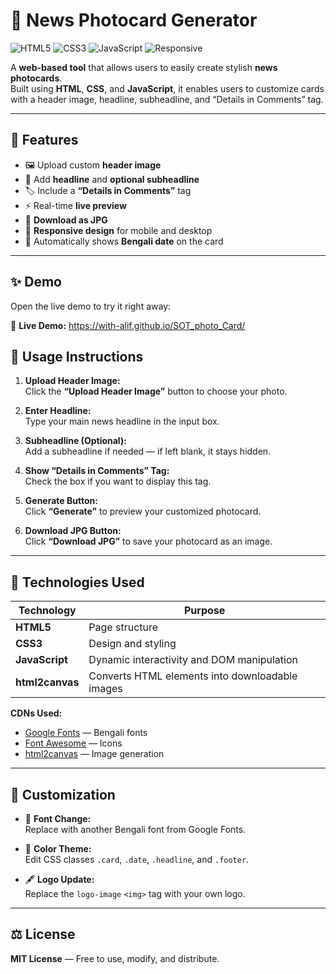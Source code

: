 # 📰 News Photocard Generator  

![HTML5](https://img.shields.io/badge/HTML5-orange?style=for-the-badge&logo=html5)  ![CSS3](https://img.shields.io/badge/CSS3-blue?style=for-the-badge&logo=css3)  ![JavaScript](https://img.shields.io/badge/JavaScript-yellow?style=for-the-badge&logo=javascript)  ![Responsive](https://img.shields.io/badge/Responsive-Design-success?style=for-the-badge&logo=responsive)    

A **web-based tool** that allows users to easily create stylish **news photocards**.  
Built using **HTML**, **CSS**, and **JavaScript**, it enables users to customize cards with a header image, headline, subheadline, and “Details in Comments” tag.  

---

## 🌟 Features  

- 🖼️ Upload custom **header image**  
- 📰 Add **headline** and **optional subheadline**  
- 🏷️ Include a **“Details in Comments”** tag  
- ⚡ Real-time **live preview**  
- 💾 **Download as JPG**  
- 📱 **Responsive design** for mobile and desktop  
- 📅 Automatically shows **Bengali date** on the card  

---
## ✨ Demo

Open the live demo to try it right away:

 

🔗 **Live Demo:** https://with-alif.github.io/SOT_photo_Card/

 
 

## 🧭 Usage Instructions  

1. **Upload Header Image:**  
   Click the **“Upload Header Image”** button to choose your photo.  

2. **Enter Headline:**  
   Type your main news headline in the input box.  

3. **Subheadline (Optional):**  
   Add a subheadline if needed — if left blank, it stays hidden.  

4. **Show “Details in Comments” Tag:**  
   Check the box if you want to display this tag.  

5. **Generate Button:**  
   Click **“Generate”** to preview your customized photocard.  

6. **Download JPG Button:**  
   Click **“Download JPG”** to save your photocard as an image.  

---

## 🧩 Technologies Used  

| Technology | Purpose |
|-------------|----------|
| **HTML5** | Page structure |
| **CSS3** | Design and styling |
| **JavaScript** | Dynamic interactivity and DOM manipulation |
| **html2canvas** | Converts HTML elements into downloadable images |

**CDNs Used:**  
- [Google Fonts](https://fonts.google.com/) — Bengali fonts  
- [Font Awesome](https://fontawesome.com/) — Icons  
- [html2canvas](https://html2canvas.hertzen.com/) — Image generation  

---

## 🎨 Customization  

- 🧷 **Font Change:**  
  Replace with another Bengali font from Google Fonts.  

- 🎨 **Color Theme:**  
  Edit CSS classes `.card`, `.date`, `.headline`, and `.footer`.  

- 🖋️ **Logo Update:**  
  Replace the `logo-image` `<img>` tag with your own logo.  

---

## ⚖️ License  

**MIT License** — Free to use, modify, and distribute.  
